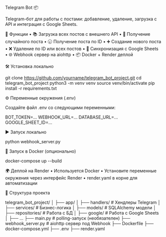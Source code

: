 Telegram Bot 📦

Telegram-бот для работы с постами: добавление, удаление, загрузка с API и интеграция с Google Sheets.

🚀 Функции
	•	📚 Загрузка всех постов с внешнего API
	•	🎲 Получение случайного поста
	•	🕢 Получение поста по ID
	•	➕ Создание нового поста
	•	❌ Удаление по ID или всех постов
	•	📄 Синхронизация с Google Sheets
	•	🌐 Webhook сервер на aiohttp
	•	📦 Docker + Render деплой

🛠️ Установка локально

git clone https://github.com/yourname/telegram_bot_project.git
cd telegram_bot_project
python3 -m venv venv
source venv/bin/activate
pip install -r requirements.txt

⚙️ Переменные окружения (.env)

Создайте файл .env со следующими переменными:

BOT_TOKEN=...
WEBHOOK_URL=...
DATABASE_URL=...
GOOGLE_SHEET_ID=...

▶️ Запуск локально

python webhook_server.py

🐳 Запуск в Docker (опционально)

docker-compose up --build

🌍 Деплой на Render
	•	Используется Docker
	•	Установите переменные окружения через интерфейс Render
	•	render.yaml в корне для автоматизации

📁 Структура проекта

telegram_bot_project/
│
├── app/
│   ├── handlers/        # Хендлеры Telegram
│   ├── services/        # Бизнес-логика
│   ├── models/          # SQLAlchemy модели
│   ├── repositories/    # Работа с БД
│   ├── google/          # Работа с Google Sheets
│   ├── ...
├── main.py              # polling-запуск (необязателен)
├── webhook_server.py    # aiohttp сервер под Webhook
├── Dockerfile
├── docker-compose.yml
├── .env
├── render.yaml

